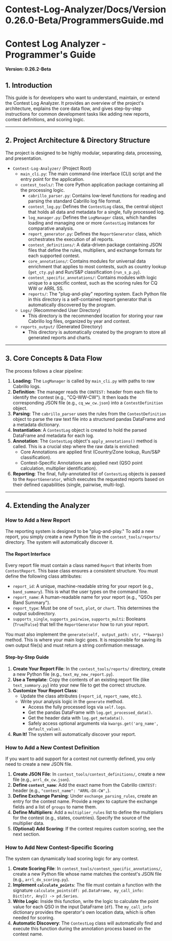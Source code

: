 # Contest-Log-Analyzer/Docs/Version 0.26.0-Beta/ProgrammersGuide.md

# Contest Log Analyzer - Programmer's Guide

**Version: 0.26.2-Beta**

## 1. Introduction

This guide is for developers who want to understand, maintain, or extend the Contest Log Analyzer. It provides an overview of the project's architecture, explains the core data flow, and gives step-by-step instructions for common development tasks like adding new reports, contest definitions, and scoring logic.

---

## 2. Project Architecture & Directory Structure

The project is designed to be highly modular, separating data, processing, and presentation.

* `Contest-Log-Analyzer/` (Project Root)
    * `main_cli.py`: The main command-line interface (CLI) script and the entry point for the application.
    * `contest_tools/`: The core Python application package containing all the processing logic.
        * `cabrillo_parser.py`: Contains low-level functions for reading and parsing the standard Cabrillo log file format.
        * `contest_log.py`: Defines the `ContestLog` class, the central object that holds all data and metadata for a single, fully processed log.
        * `log_manager.py`: Defines the `LogManager` class, which handles loading and managing one or more `ContestLog` instances for comparative analysis.
        * `report_generator.py`: Defines the `ReportGenerator` class, which orchestrates the execution of all reports.
        * `contest_definitions/`: A data-driven package containing JSON files that define the rules, multipliers, and exchange formats for each supported contest.
        * `core_annotations/`: Contains modules for universal data enrichment that applies to most contests, such as country lookup (`get_cty.py`) and Run/S&P classification (`run_s_p.py`).
        * `contest_specific_annotations/`: Contains modules with logic unique to a specific contest, such as the scoring rules for CQ WW or ARRL SS.
        * `reports/`: The "plug-and-play" reporting system. Each Python file in this directory is a self-contained report generator that is automatically discovered by the program.
    * `Logs/` (Recommended User Directory)
        * This directory is the recommended location for storing your raw Cabrillo log files, organized by year and contest.
    * `reports_output/` (Generated Directory)
        * This directory is automatically created by the program to store all generated reports and charts.

---

## 3. Core Concepts & Data Flow

The process follows a clear pipeline:

1.  **Loading**: The `LogManager` is called by `main_cli.py` with paths to raw Cabrillo logs.
2.  **Definition**: The manager reads the `CONTEST:` header from each file to identify the contest (e.g., "CQ-WW-CW"). It then loads the corresponding JSON file (e.g., `cq_ww_cw.json`) into a `ContestDefinition` object.
3.  **Parsing**: The `cabrillo_parser` uses the rules from the `ContestDefinition` object to parse the raw text file into a structured pandas DataFrame and a metadata dictionary.
4.  **Instantiation**: A `ContestLog` object is created to hold the parsed DataFrame and metadata for each log.
5.  **Annotation**: The `ContestLog` object's `apply_annotations()` method is called. This is a crucial step where the raw data is enriched:
    * Core Annotations are applied first (Country/Zone lookup, Run/S&P classification).
    * Contest-Specific Annotations are applied next (QSO point calculation, multiplier identification).
6.  **Reporting**: The final, fully-annotated list of `ContestLog` objects is passed to the `ReportGenerator`, which executes the requested reports based on their defined capabilities (single, pairwise, multi-log).

---

## 4. Extending the Analyzer

### How to Add a New Report

The reporting system is designed to be "plug-and-play." To add a new report, you simply create a new Python file in the `contest_tools/reports/` directory. The system will automatically discover it.

#### The Report Interface

Every report file must contain a class named `Report` that inherits from `ContestReport`. This base class ensures a consistent structure. You must define the following class attributes:

* `report_id`: A unique, machine-readable string for your report (e.g., `band_summary`). This is what the user types on the command line.
* `report_name`: A human-readable name for your report (e.g., "QSOs per Band Summary").
* `report_type`: Must be one of `text`, `plot`, or `chart`. This determines the output subdirectory.
* `supports_single`, `supports_pairwise`, `supports_multi`: Booleans (`True`/`False`) that tell the `ReportGenerator` how to run your report.

You must also implement the `generate(self, output_path: str, **kwargs)` method. This is where your main logic goes. It is responsible for saving its own output file(s) and must return a string confirmation message.

#### Step-by-Step Guide

1.  **Create Your Report File**: In the `contest_tools/reports/` directory, create a new Python file (e.g., `text_my_new_report.py`).
2.  **Use a Template**: Copy the contents of an existing report file (like `text_summary.py`) into your new file to get the correct structure.
3.  **Customize Your Report Class**:
    * Update the class attributes (`report_id`, `report_name`, etc.).
    * Write your analysis logic in the `generate` method.
        * Access the fully processed logs via `self.logs`.
        * Get the pandas DataFrame with `log.get_processed_data()`.
        * Get the header data with `log.get_metadata()`.
        * Safely access optional arguments via `kwargs.get('arg_name', default_value)`.
4.  **Run It!** The system will automatically discover your report.

### How to Add a New Contest Definition

If you want to add support for a contest not currently defined, you only need to create a new JSON file.

1.  **Create JSON File**: In `contest_tools/contest_definitions/`, create a new file (e.g., `arrl_dx_cw.json`).
2.  **Define `contest_name`**: Add the exact name from the Cabrillo `CONTEST:` header (e.g., `"contest_name": "ARRL-DX-CW",`).
3.  **Define Exchange Parsing**: Under `exchange_parsing_rules`, create an entry for the contest name. Provide a regex to capture the exchange fields and a list of `groups` to name them.
4.  **Define Multipliers**: Add a `multiplier_rules` list to define the multipliers for the contest (e.g., states, countries). Specify the source of the multiplier data.
5.  **(Optional) Add Scoring**: If the contest requires custom scoring, see the next section.

### How to Add New Contest-Specific Scoring

The system can dynamically load scoring logic for any contest.

1.  **Create Scoring File**: In `contest_tools/contest_specific_annotations/`, create a new Python file whose name matches the contest's JSON file (e.g., `arrl_dx_scoring.py`).
2.  **Implement `calculate_points`**: The file must contain a function with the signature `calculate_points(df: pd.DataFrame, my_call_info: Dict[str, Any]) -> pd.Series`.
3.  **Write Logic**: Inside this function, write the logic to calculate the point value for each QSO in the input DataFrame (`df`). The `my_call_info` dictionary provides the operator's own location data, which is often needed for scoring.
4.  **Automatic Discovery**: The `ContestLog` class will automatically find and execute this function during the annotation process based on the contest name.